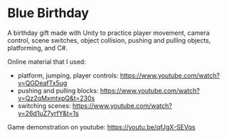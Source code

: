 # Blue Birthday

A birthday gift made with Unity to practice player movement, camera control, scene switches, object collision, pushing and pulling objects, platforming, and C#. 

Online material that I used: 
- platform, jumping, player controls: https://www.youtube.com/watch?v=QGDeafTx5ug
- pushing and pulling blocks: https://www.youtube.com/watch?v=Qz2qMxmtxpQ&t=230s
- switching scenes: https://www.youtube.com/watch?v=26d1uZ7yrfY&t=1s

Game demonstration on youtube: https://youtu.be/qfJgX-SEVqs
